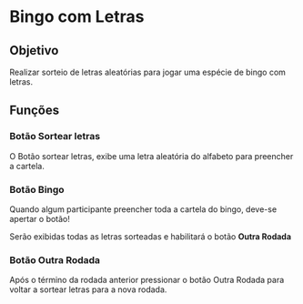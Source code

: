 # Bingo com Letras

## Objetivo

Realizar sorteio de letras aleatórias para jogar uma espécie de bingo com letras.

## Funções

### Botão Sortear letras

O Botão sortear letras, exibe uma letra aleatória do alfabeto para preencher a cartela.

### Botão Bingo

Quando algum participante preencher toda a cartela do bingo, deve-se apertar o botão!

Serão exibidas todas as letras sorteadas e habilitará o botão **Outra Rodada**

### Botão Outra Rodada

Após o término da rodada anterior pressionar o botão Outra Rodada para voltar a sortear letras para a nova rodada.